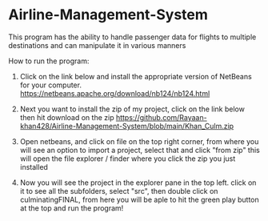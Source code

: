 # Airline-Management-System
This program has the ability to handle passenger data for flights to multiple destinations and can manipulate it in various manners

How to run the program:

1. Click on the link below and install the appropriate version of NetBeans for your computer.
   https://netbeans.apache.org/download/nb124/nb124.html
   
2. Next you want to install the zip of my project, click on the link below then hit download on the zip
   https://github.com/Rayaan-khan428/Airline-Management-System/blob/main/Khan_Culm.zip

3. Open netbeans, and click on file on the top right corner, from where you will see an option to import a project, select that and click "from zip" 
   this will open the file explorer / finder where you click the zip you just installed

4. Now you will see the project in the explorer pane in the top left. click on it to see all the subfolders, select "src", then double click on 
   culminatingFINAL, from here you will be aple to hit the green play button at the top and run the program!
